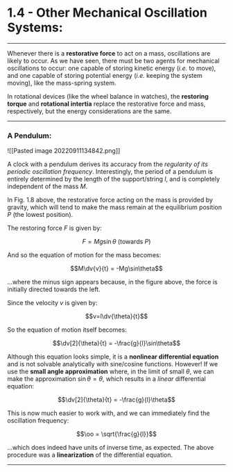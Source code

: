 # 1.4 - Other Mechanical Oscillation Systems:
***

Whenever there is a **restorative force** to act on a mass, oscillations are likely to occur. As we have seen, there must be two agents for mechanical oscillations to occur: one capable of storing kinetic energy (*i.e.* to move), and one capable of storing potential energy (*i.e.* keeping the system moving), like the mass-spring system.

In rotational devices (like the wheel balance in watches), the  **restoring torque** and **rotational intertia** replace the restorative force and mass, respectively, but the energy considerations are the same.

***

### A Pendulum:
![[Pasted image 20220911134842.png]]

A clock with a pendulum derives its accuracy from the *regularity of its periodic oscillation frequency*.  Interestingly, the period of a pendulum is entirely determined by the length of the support/string $l$, and is completely independent of the mass $M$.

In Fig. 1.8 above, the restorative force acting on the mass is provided by gravity, which will tend to make the mass remain at the equilibrium position $P$ (the lowest position).

The restoring force $F$ is given by:

$$F = Mg\sin\theta\text{ (towards $P$)}$$

And so the equation of motion for the mass becomes:


$$M\dv{v}{t} = -Mg\sin\theta$$

...where the minus sign appears because, in the figure above, the force is initially directed towards the left.

Since the velocity $v$ is given by:

$$v=l\dv{\theta}{t}$$

So the equation of motion itself becomes:

$$\dv[2]{\theta}{t} = -\frac{g}{l}\sin\theta$$

Although this equation looks simple, it is a **nonlinear differential equation** and is not solvable analytically with sine/cosine functions. However! If we use the **small angle approximation** where, in the limit of small $\theta$, we can make the approximation $\sin\theta = \theta$, which results in a *linear* differential equation:

$$\dv[2]{\theta}{t} = -\frac{g}{l}\theta$$

This is now much easier to work with, and we can immediately find the oscillation frequency:

$$\oo = \sqrt{\frac{g}{l}}$$

...which does indeed have units of inverse time, as expected. The above procedure was a **linearization** of the differential equation.

***



